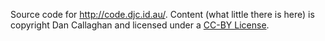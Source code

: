 Source code for <http://code.djc.id.au/>.
Content (what little there is here) is copyright Dan Callaghan and licensed 
under a [CC-BY License](http://creativecommons.org/licenses/by/3.0).
